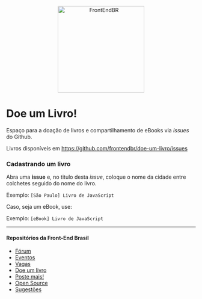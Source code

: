 <p align="center">
  <img src="https://avatars0.githubusercontent.com/u/16963863?v=3&s=200.jpg" alt="FrontEndBR" width="230" />
</p>

# Doe um Livro!

Espaço para a doação de livros e compartilhamento de eBooks via _issues_ do Github.

Livros disponíveis em https://github.com/frontendbr/doe-um-livro/issues

### Cadastrando um livro

Abra uma **issue** e, no titulo desta _issue_, coloque o nome da cidade entre colchetes seguido do nome do livro.

Exemplo: `[São Paulo] Livro de JavaScript` 

Caso, seja um eBook, use:

Exemplo: `[eBook] Livro de JavaScript` 
 
________
#### Repositórios da Front-End Brasil

- [Fórum](https://github.com/frontendbr/forum)
- [Eventos](https://github.com/frontendbr/eventos)
- [Vagas](https://github.com/frontendbr/vagas)
- [Doe um livro](https://github.com/frontendbr/doe-um-livro)
- [Poste mais!](https://github.com/frontendbr/poste-mais)
- [Open Source](https://github.com/frontendbr/open-source)
- [Sugestões](https://github.com/frontendbr/sugestoes)
